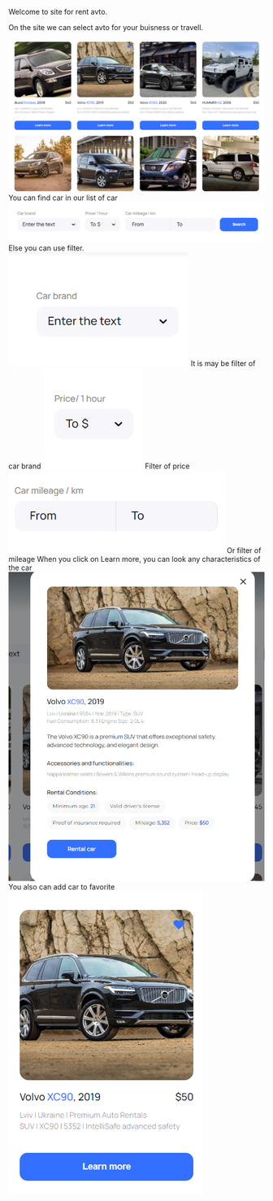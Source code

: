 Welcome to site for rent avto.

On the site we can select avto for your buisness or travell.

![List](https://github.com/PVO-fullstack/rent_car/raw/main/public/images/list.png)
You can find car in our list of car
![List](https://github.com/PVO-fullstack/rent_car/raw/main/public/images/search.png)
Else you can use filter.
![List](https://github.com/PVO-fullstack/rent_car/raw/main/public/images/brand.png)
It is may be filter of car brand
![List](https://github.com/PVO-fullstack/rent_car/raw/main/public/images/price.png)
Filter of price
![List](https://github.com/PVO-fullstack/rent_car/raw/main/public/images/mileage.png)
Or filter of mileage
When you click on Learn more, you can look any characteristics of the car
![List](https://github.com/PVO-fullstack/rent_car/raw/main/public/images/modal.png)
You also can add car to favorite
![List](https://github.com/PVO-fullstack/rent_car/raw/main/public/images/favorite.png)
